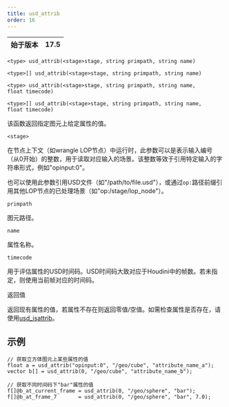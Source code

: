 ```yaml
---
title: usd_attrib
order: 16
---
```

| 始于版本 | 17.5 |
| --- | --- |

`<type> usd_attrib(<stage>stage, string primpath, string name)`

`<type>[] usd_attrib(<stage>stage, string primpath, string name)`

`<type> usd_attrib(<stage>stage, string primpath, string name, float timecode)`

`<type>[] usd_attrib(<stage>stage, string primpath, string name, float timecode)`

该函数返回指定图元上给定属性的值。

`<stage>`

在节点上下文（如wrangle LOP节点）中运行时，此参数可以是表示输入编号（从0开始）的整数，用于读取对应输入的场景。该整数等效于引用特定输入的字符串形式，例如"opinput:0"。

也可以使用此参数引用USD文件（如"/path/to/file.usd"），或通过`op:`路径前缀引用其他LOP节点的已处理场景（如"op:/stage/lop_node"）。

`primpath`

图元路径。

`name`

属性名称。

`timecode`

用于评估属性的USD时间码。USD时间码大致对应于Houdini中的帧数。若未指定，则使用当前帧对应的时间码。

返回值

返回现有属性的值，若属性不存在则返回零值/空值。如需检查属性是否存在，请使用[usd_isattrib](usd_isattrib.html "检查指定名称的属性是否存在于图元上")。

## 示例

```vex
// 获取立方体图元上某些属性的值
float a = usd_attrib("opinput:0", "/geo/cube", "attribute_name_a");
vector b[] = usd_attrib(0, "/geo/cube", "attribute_name_b");

// 获取不同时间码下"bar"属性的值
f[]@b_at_current_frame = usd_attrib(0, "/geo/sphere", "bar");
f[]@b_at_frame_7       = usd_attrib(0, "/geo/sphere", "bar", 7.0);

```
